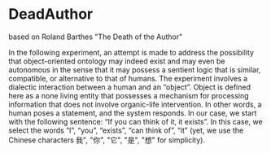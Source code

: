 # DeadAuthor
based on Roland Barthes "The Death of the Author"

In the following experiment, an attempt is made to address the possibility that object-oriented ontology may indeed exist and may even be autonomous in the sense that it may possess a sentient logic that is similar, compatible, or alternative to that of humans. The experiment involves a dialectic interaction between a human and an “object”. Object is defined here as a none living entity that possesses a mechanism for processing information that does not involve organic-life intervention. In other words, a human poses a statement, and the system responds. In our case, we start with the following sentence: “If you can think of it, it exists”.  In this case, we select the  words “I”, “you”, “exists”, “can think of”, “it” (yet, we use the Chinese characters 我", "你", "它", "是", "想" for simplicity).

